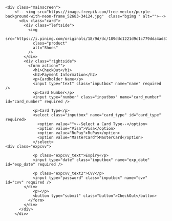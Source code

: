 <html lang="en">
<head>
    <meta charset="UTF-8">
    <meta http-equiv="X-UA-Compatible" content="IE=edge">
    <meta name="viewport" content="width=device-width, initial-scale=1.0">
    <title>Document</title>
    <link rel="stylesheet" href="./css/style.css">
</head>
<body>
    
    <div class="mainscreen">
        <!-- <img src="https://image.freepik.com/free-vector/purple-background-with-neon-frame_52683-34124.jpg"  class="bgimg " alt="">--> 
          <div class="card">
            <div class="leftside">
              <img
                src="https://i.pinimg.com/originals/18/9d/dc/189ddc1221d9c1c779dda4ad37a35fa1.png"
                class="product"
                alt="Shoes"
              />
            </div>
            <div class="rightside">
              <form action="">
                <h1>CheckOut</h1>
                <h2>Payment Information</h2>
                <p>Cardholder Name</p>
                <input type="text" class="inputbox" name="name" required />
                <p>Card Number</p>
                <input type="number" class="inputbox" name="card_number" id="card_number" required />
    
                <p>Card Type</p>
                <select class="inputbox" name="card_type" id="card_type" required>
                  <option value="">--Select a Card Type--</option>
                  <option value="Visa">Visa</option>
                  <option value="RuPay">RuPay</option>
                  <option value="MasterCard">MasterCard</option>
                </select>
    <div class="expcvv">
    
                <p class="expcvv_text">Expiry</p>
                <input type="date" class="inputbox" name="exp_date" id="exp_date" required />
    
                <p class="expcvv_text2">CVV</p>
                <input type="password" class="inputbox" name="cvv" id="cvv" required />
            </div>
                <p></p>
                <button type="submit" class="button">CheckOut</button>
              </form>
            </div>
          </div>
        </div>
      
    
</body>
</html>


